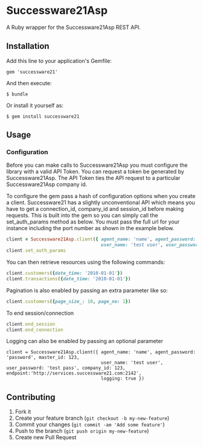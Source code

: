 # Successware21Asp

A Ruby wrapper for the Successware21Asp REST API.

## Installation

Add this line to your application's Gemfile:

    gem 'successware21'

And then execute:

    $ bundle

Or install it yourself as:

    $ gem install successware21

## Usage

### Configuration

Before you can make calls to Successware21Asp you must configure the library with a valid API Token. You can request
a token be generated by Successware21Asp. The API Token ties the API request to a particular Successware21Asp company id.

To configure the  gem pass a hash of configuration options when you create a client. 
Successware21 has a slightly unconventional API which means you have to get a 
connection_id, company_id and session_id before making requests. 
This is built into the gem so you can simply call the set_auth_params method as below.
You must pass the full url for your instance including the port number as shown in the example below.

```ruby
client = Successware21Asp.client({ agent_name: 'name', agent_password: 'password', master_id: 123, 
                                   user_name: 'test user', user_password: 'test pass', company_id: 123, endpoint:'http://services.successware21.com:2142' })
client.set_auth_params
```

You can then retrieve resources using the following commands:

```ruby
client.customers({date_time: '2010-01-01'})
client.transactions({date_time: '2010-01-01'})
```

Pagination is also enabled by passing an extra parameter like so:

```ruby
client.customers({page_size_: 10, page_no: 1})
```

To end session/connection

```ruby
client.end_session
client.end_connection
```

Logging can also be enabled by passing an optional parameter

```
client = Successware21Asp.client({ agent_name: 'name', agent_password: 'password', master_id: 123, 
                                   user_name: 'test user', user_password: 'test pass', company_id: 123, endpoint:'http://services.successware21.com:2142',
                                   logging: true })
```
## Contributing

1. Fork it
2. Create your feature branch (`git checkout -b my-new-feature`)
3. Commit your changes (`git commit -am 'Add some feature'`)
4. Push to the branch (`git push origin my-new-feature`)
5. Create new Pull Request
